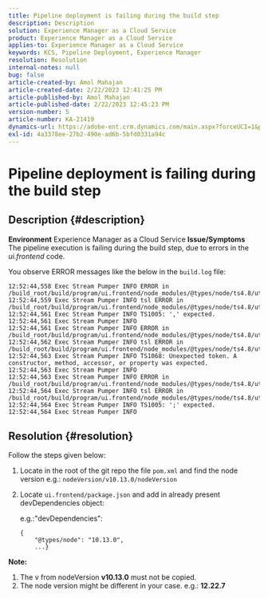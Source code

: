 ```yaml
---
title: Pipeline deployment is failing during the build step
description: Description
solution: Experience Manager as a Cloud Service
product: Experience Manager as a Cloud Service
applies-to: Experience Manager as a Cloud Service
keywords: KCS, Pipeline Deployment, Experience Manager
resolution: Resolution
internal-notes: null
bug: false
article-created-by: Amol Mahajan
article-created-date: 2/22/2023 12:41:25 PM
article-published-by: Amol Mahajan
article-published-date: 2/22/2023 12:45:23 PM
version-number: 5
article-number: KA-21419
dynamics-url: https://adobe-ent.crm.dynamics.com/main.aspx?forceUCI=1&pagetype=entityrecord&etn=knowledgearticle&id=54614d32-aeb2-ed11-83fe-6045bd0065b6
exl-id: 4a3378ee-27b2-490e-ad6b-5bfd0331a94c
---
```

# Pipeline deployment is failing during the build step

## Description {#description}

<b>Environment</b>
Experience Manager as a Cloud Service
<b>Issue/Symptoms</b>
The pipeline execution is failing during the build step, due to errors in the *ui.frontend* code.

You observe ERROR messages like the below in the `build.log` file:


```
12:52:44,558 Exec Stream Pumper INFO ERROR in /build_root/build/program/ui.frontend/node_modules/@types/node/ts4.8/util.d.ts
12:52:44,559 Exec Stream Pumper INFO tsl ERROR in /build_root/build/program/ui.frontend/node_modules/@types/node/ts4.8/util.d.ts(1485,42)
12:52:44,561 Exec Stream Pumper INFO TS1005: ',' expected.
12:52:44,561 Exec Stream Pumper INFO
12:52:44,561 Exec Stream Pumper INFO ERROR in /build_root/build/program/ui.frontend/node_modules/@types/node/ts4.8/util.d.ts
12:52:44,562 Exec Stream Pumper INFO tsl ERROR in /build_root/build/program/ui.frontend/node_modules/@types/node/ts4.8/util.d.ts(1485,44)
12:52:44,563 Exec Stream Pumper INFO TS1068: Unexpected token. A constructor, method, accessor, or property was expected.
12:52:44,563 Exec Stream Pumper INFO
12:52:44,563 Exec Stream Pumper INFO ERROR in /build_root/build/program/ui.frontend/node_modules/@types/node/ts4.8/util.d.ts
12:52:44,564 Exec Stream Pumper INFO tsl ERROR in /build_root/build/program/ui.frontend/node_modules/@types/node/ts4.8/util.d.ts(1485,57)
12:52:44,564 Exec Stream Pumper INFO TS1005: ';' expected.
12:52:44,564 Exec Stream Pumper INFO
```



## Resolution {#resolution}

Follow the steps given below:<br>
1. Locate in the root of the git repo the file `pom.xml` and find the node version e.g.: `nodeVersion/v10.13.0/nodeVersion`
2. Locate `ui.frontend/package.json` and add in already present devDependencies object:

    e.g.:"devDependencies":


    ```
    {
        "@types/node": "10.13.0",
        ...}
    ```


<b>Note:</b>

1. The v from nodeVersion <b>v10.13.0</b> must not be copied.
2. The node version might be different in your case. e.g.: <b>12.22.7</b>

